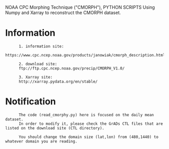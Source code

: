NOAA CPC Morphing Technique ("CMORPH"), PYTHON SCRIPTS
Using Numpy and Xarray to reconstruct the CMORPH dataset.

  Information
===============


          1. information site:
          https://www.cpc.ncep.noaa.gov/products/janowiak/cmorph_description.html
          
          2. download site:
          ftp://ftp.cpc.ncep.noaa.gov/precip/CMORPH_V1.0/
          
          3. Xarray site: 
          http://xarray.pydata.org/en/stable/
          
          
  Notification
================

          The code (read_cmorphy.py) here is focused on the daily mean dataset. 
          In order to modify it, please check the GrADs CTL files that are listed on the download site (CTL directory).

          You should change the domain size (lat,lon) from (480,1440) to whatever domain you are reading. 
